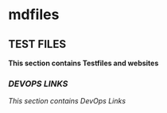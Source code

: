 # mdfiles

## TEST FILES
**This section contains Testfiles and websites**


### *DEVOPS LINKS*
*This section contains DevOps Links*

